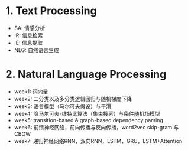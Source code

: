 # 1. Text Processing

* SA: 情感分析
* IR: 信息检索
* IE: 信息提取
* NLG: 自然语言生成

# 2. Natural Language Processing

* week1: 词向量
* week2: 二分类以及多分类逻辑回归与随机梯度下降
* week3: 语言模型（马尔可夫假设）与平滑
* week4: 隐马尔可夫-维特比算法（集束搜索）与条件随机场模型
* week5: transition-based & graph-based dependency parsing 
* week6: 前馈神经网络，前向传播与反向传播，word2vec skip-gram 与 CBOW
* week7: 递归神经网络RNN，双向RNN，LSTM，GRU，LSTM+Attention
